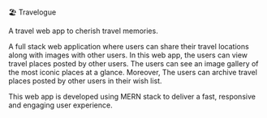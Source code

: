 🏖 Travelogue 

A travel web app to cherish travel memories.

A full stack web application where users can share their travel locations along with images with other users.
In this web app, the users can view travel places posted by other users.
The users can see an image gallery of the most iconic places at a glance.
Moreover, The users can archive travel places posted by other users in their wish list.

This web app is developed using MERN stack to deliver a fast, responsive and engaging user experience. 



